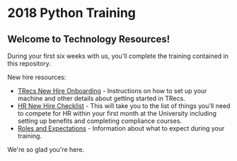 # 2018 Python Training

## Welcome to Technology Resources!

During your first six weeks with us, you'll complete the training contained in this repository.

New hire resources:
-	[TRecs New Hire Onboarding](https://wikis.utexas.edu/display/trecs/TRecs+New+Hire+Onboarding) - Instructions on how to set up your machine and other details about getting started in TRecs.
- [HR New Hire Checklist](https://hr.utexas.edu/current/new/new-employee-checklist) - This will take you to the list of things you'll need to compete for HR within your first month at the University including setting up benefits and completing compliance courses.
- [Roles and Expectations](2018-Python-Training/Roles-and-Expectations.md) - Information about what to expect during your training.




We're so glad you're here.
